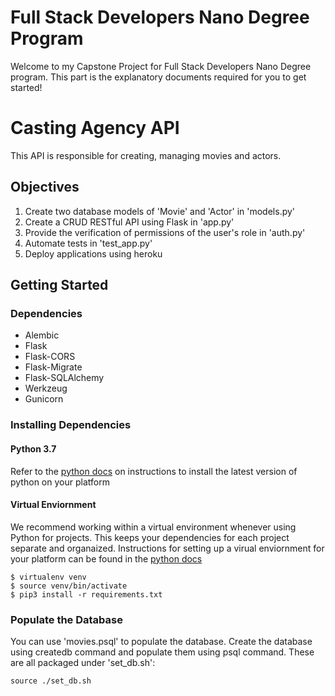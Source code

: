 # Full Stack Developers Nano Degree Program
Welcome to my Capstone Project for Full Stack Developers Nano Degree program. This part is the explanatory documents required for you to get started!

# Casting Agency API
This API is responsible for creating, managing movies and actors. 

## Objectives
1. Create two database models of 'Movie' and 'Actor' in 'models.py'
2. Create a CRUD RESTful API using Flask in 'app.py'
3. Provide the verification of permissions of the user's role in 'auth.py'
4. Automate tests in 'test_app.py'
5. Deploy applications using heroku

## Getting Started
### Dependencies
- Alembic
- Flask
- Flask-CORS
- Flask-Migrate
- Flask-SQLAlchemy
- Werkzeug
- Gunicorn

### Installing Dependencies

#### Python 3.7

Refer to the [python docs](https://docs.python.org/3/using/unix.html#getting-and-installing-the-latest-version-of-python) on instructions to install the latest version of python on your platform

#### Virtual Enviornment

We recommend working within a virtual environment whenever using Python for projects. This keeps your dependencies for each project separate and organaized. Instructions for setting up a virual enviornment for your platform can be found in the [python docs](https://packaging.python.org/guides/installing-using-pip-and-virtual-environments/)

```
$ virtualenv venv
$ source venv/bin/activate
$ pip3 install -r requirements.txt
```

### Populate the Database
You can use 'movies.psql' to populate the database. Create the database using createdb command and populate them using psql command. These are all packaged under 'set_db.sh':
```
source ./set_db.sh
```
